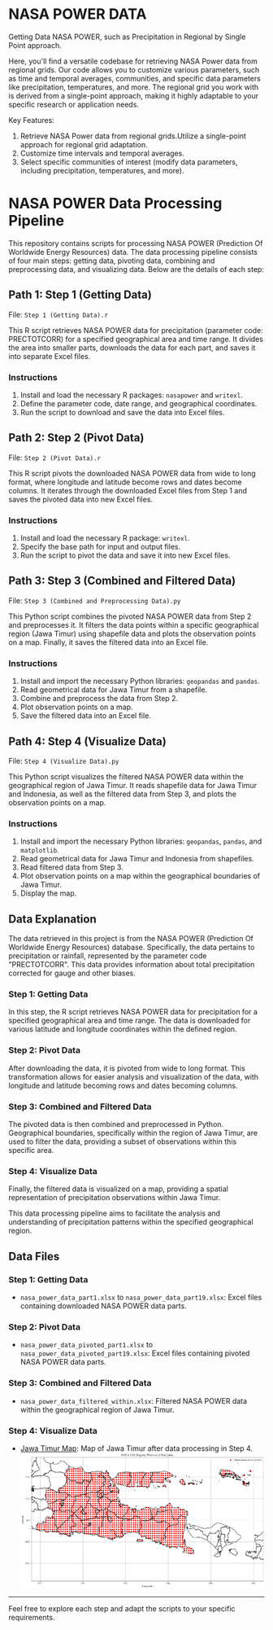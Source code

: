 # NASA POWER DATA
Getting Data NASA POWER, such as Precipitation in Regional by Single Point approach.

Here, you'll find a versatile codebase for retrieving NASA Power data from regional grids. Our code allows you to customize various parameters, such as time and temporal averages, communities, and specific data parameters like precipitation, temperatures, and more. The regional grid you work with is derived from a single-point approach, making it highly adaptable to your specific research or application needs.

Key Features:

1. Retrieve NASA Power data from regional grids.Utilize a single-point approach for regional grid adaptation.
2. Customize time intervals and temporal averages.
3. Select specific communities of interest (modify data parameters, including precipitation, temperatures, and more).

# NASA POWER Data Processing Pipeline

This repository contains scripts for processing NASA POWER (Prediction Of Worldwide Energy Resources) data. The data processing pipeline consists of four main steps: getting data, pivoting data, combining and preprocessing data, and visualizing data. Below are the details of each step:

## Path 1: Step 1 (Getting Data)

File: `Step 1 (Getting Data).r`

This R script retrieves NASA POWER data for precipitation (parameter code: PRECTOTCORR) for a specified geographical area and time range. It divides the area into smaller parts, downloads the data for each part, and saves it into separate Excel files.

### Instructions
1. Install and load the necessary R packages: `nasapower` and `writexl`.
2. Define the parameter code, date range, and geographical coordinates.
3. Run the script to download and save the data into Excel files.

## Path 2: Step 2 (Pivot Data)

File: `Step 2 (Pivot Data).r`

This R script pivots the downloaded NASA POWER data from wide to long format, where longitude and latitude become rows and dates become columns. It iterates through the downloaded Excel files from Step 1 and saves the pivoted data into new Excel files.

### Instructions
1. Install and load the necessary R package: `writexl`.
2. Specify the base path for input and output files.
3. Run the script to pivot the data and save it into new Excel files.

## Path 3: Step 3 (Combined and Filtered Data)

File: `Step 3 (Combined and Preprocessing Data).py`

This Python script combines the pivoted NASA POWER data from Step 2 and preprocesses it. It filters the data points within a specific geographical region (Jawa Timur) using shapefile data and plots the observation points on a map. Finally, it saves the filtered data into an Excel file.

### Instructions
1. Install and import the necessary Python libraries: `geopandas` and `pandas`.
2. Read geometrical data for Jawa Timur from a shapefile.
3. Combine and preprocess the data from Step 2.
4. Plot observation points on a map.
5. Save the filtered data into an Excel file.

## Path 4: Step 4 (Visualize Data)

File: `Step 4 (Visualize Data).py`

This Python script visualizes the filtered NASA POWER data within the geographical region of Jawa Timur. It reads shapefile data for Jawa Timur and Indonesia, as well as the filtered data from Step 3, and plots the observation points on a map.

### Instructions
1. Install and import the necessary Python libraries: `geopandas`, `pandas`, and `matplotlib`.
2. Read geometrical data for Jawa Timur and Indonesia from shapefiles.
3. Read filtered data from Step 3.
4. Plot observation points on a map within the geographical boundaries of Jawa Timur.
5. Display the map.

## Data Explanation

The data retrieved in this project is from the NASA POWER (Prediction Of Worldwide Energy Resources) database. Specifically, the data pertains to precipitation or rainfall, represented by the parameter code "PRECTOTCORR". This data provides information about total precipitation corrected for gauge and other biases.

### Step 1: Getting Data

In this step, the R script retrieves NASA POWER data for precipitation for a specified geographical area and time range. The data is downloaded for various latitude and longitude coordinates within the defined region.

### Step 2: Pivot Data

After downloading the data, it is pivoted from wide to long format. This transformation allows for easier analysis and visualization of the data, with longitude and latitude becoming rows and dates becoming columns.

### Step 3: Combined and Filtered Data

The pivoted data is then combined and preprocessed in Python. Geographical boundaries, specifically within the region of Jawa Timur, are used to filter the data, providing a subset of observations within this specific area.

### Step 4: Visualize Data

Finally, the filtered data is visualized on a map, providing a spatial representation of precipitation observations within Jawa Timur.

This data processing pipeline aims to facilitate the analysis and understanding of precipitation patterns within the specified geographical region.


## Data Files

### Step 1: Getting Data
- `nasa_power_data_part1.xlsx` to `nasa_power_data_part19.xlsx`: Excel files containing downloaded NASA POWER data parts.

### Step 2: Pivot Data
- `nasa_power_data_pivoted_part1.xlsx` to `nasa_power_data_pivoted_part19.xlsx`: Excel files containing pivoted NASA POWER data parts.

### Step 3: Combined and Filtered Data
- `nasa_power_data_filtered_within.xlsx`: Filtered NASA POWER data within the geographical region of Jawa Timur.

### Step 4: Visualize Data
- [Jawa Timur Map](https://github.com/zenklinov/nasapower/blob/main/output_map.png): Map of Jawa Timur after data processing in Step 4.
![Jawa Timur Map](https://github.com/zenklinov/nasapower/blob/main/output_map.png)

---

Feel free to explore each step and adapt the scripts to your specific requirements.


